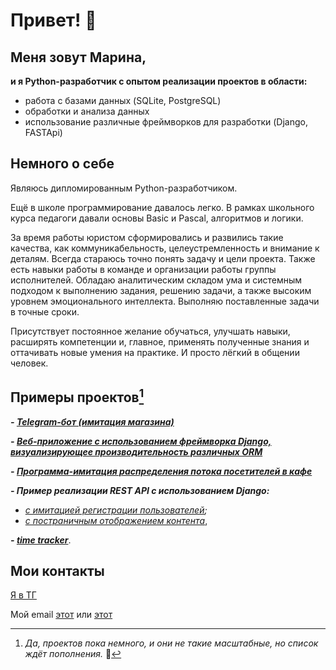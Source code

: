 # Привет! 👋
## Меня зовут **Марина**,

**и я Python-разработчик с опытом реализации проектов в области:**

- работа с базами данных (SQLite, PostgreSQL)
- обработки и анализа данных
- использование различные фреймворков для разработки (Django, FASTApi)

  
## Немного о себе
Являюсь дипломированным Python-разработчиком.

Ещё в школе программирование давалось легко. В рамках школьного курса педагоги давали основы Basic и Pascal, алгоритмов и логики.

За время работы юристом сформировались и развились такие качества, как коммуникабельность, целеустремленность и внимание к деталям. Всегда стараюсь точно понять задачу и цели проекта. Также есть навыки работы в команде и организации работы группы исполнителей. Обладаю аналитическим складом ума и системным подходом к выполнению задания, решению задачи, а также высоким уровнем эмоционального интеллекта. Выполняю поставленные задачи в точные сроки.

Присутствует постоянное желание обучаться, улучшать навыки, расширять компетенции и, главное, применять полученные знания и оттачивать новые умения на практике.
И просто лёгкий в общении человек.

## Примеры проектов[^1]

***- [Telegram-бот (имитация магазина)](https://github.com/MVerseau/UU_Py_Dev/tree/8565f85ebd0173678f40341003ce6c123e36e8ec/Module14task6_refactored)***

***- [Веб-приложение с использованием фреймворка Django, визуализирующее производительность различных ORM](https://github.com/MVerseau/ORMs)***

***- [Программа-имитация распределения потока посетителей в кафе](https://github.com/MVerseau/UU_Py_Dev/blob/724e85e6ea3744d1f2c9c1baea80792d88b0bccb/Module10task4.py)***

***- Пример реализации REST API с использованием Django:***

- *[с имитацией регистрации пользователей](https://github.com/MVerseau/UU_Learn_Django/tree/e2d10908b9ac18f3896492c701e4870546666de9/DjangoModule/UrbanDjango);*
- *[с постраничным отображением контента](https://github.com/MVerseau/UU_Py_Dev/tree/8565f85ebd0173678f40341003ce6c123e36e8ec/MyBlog)*,

***- [time tracker](https://github.com/MVerseau/Time_Tracker)***.

[^1]: *Да, проектов пока немного, и они не такие масштабные, но список ждёт пополнения.* 🤗


## Мои контакты
[Я в ТГ](https://t.me/Marvers)

Мой email [этот](mverseau@gmail.com) или [этот](mverseau@yandex.ru)
